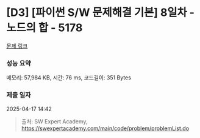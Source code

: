 # [D3] [파이썬 S/W 문제해결 기본] 8일차 - 노드의 합 - 5178 

[문제 링크](https://swexpertacademy.com/main/code/problem/problemDetail.do?contestProbId=AWTa2VIq4mYDFAVT) 

### 성능 요약

메모리: 57,984 KB, 시간: 76 ms, 코드길이: 351 Bytes

### 제출 일자

2025-04-17 14:42



> 출처: SW Expert Academy, https://swexpertacademy.com/main/code/problem/problemList.do